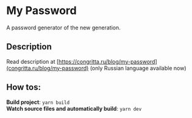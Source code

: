# My Password

A password generator of the new generation.

## Description

Read description at [https://congritta.ru/blog/my-password](congritta.ru/blog/my-password) (only Russian language
available now)

## How tos:

__Build project__: `yarn build`\
__Watch source files and automatically build__: `yarn dev`
